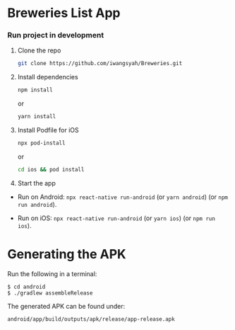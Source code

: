 # Breweries List App

### Run project in development

1. Clone the repo
   ```sh
   git clone https://github.com/iwangsyah/Breweries.git
   ```
2. Install dependencies
   ```sh
   npm install
   ```
   or
   
   ```sh
   yarn install
   ```
3. Install Podfile for iOS
   ```sh
   npx pod-install
   ```
    or
  
   ```sh
   cd ios && pod install
   ```
4. Start the app
  - Run on Android: `npx react-native run-android` (or `yarn android`)  (or `npm run android`).

  - Run on iOS: `npx react-native run-android` (or `yarn ios`) (or `npm run ios`).

#
# Generating the APK
Run the following in a terminal:

```
$ cd android
$ ./gradlew assembleRelease
```

The generated APK can be found under:
```
android/app/build/outputs/apk/release/app-release.apk
```
